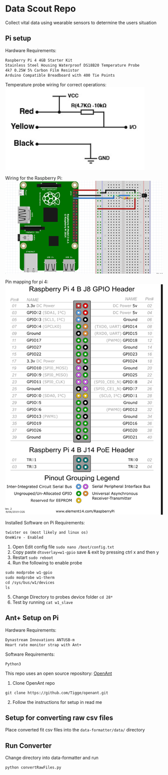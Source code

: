 # Data Scout Repo
Collect vital data using wearable sensors to determine the users situation

## Pi setup

Hardware Requirements:

```
Raspberry Pi 4 4GB Starter Kit
Stainless Steel Housing Waterproof DS18B20 Temperature Probe
4k7 0.25W 5% Carbon Film Resistor
Arduino Compatible Breadboard with 400 Tie Points
```
Temperature probe wiring for correct operations:
![correct wiring for temperature probe](images/tempProbe.PNG)

Wiring for the Raspberry Pi:
![simple wiring diagram with all the components](images/example.PNG)

Pin mapping for pi 4:
![correct wiring for temperature probe](images/pi4map.PNG)

Installed Software on Pi Requirements:

```
twister os (most likely and linux os)
OneWire - Enabled
```
1. Open Edit config file `sudo nano /boot/config.txt`
2. Copy paste `dtoverlay=w1-gpio` save & exit by pressing ctrl x and then y
3. Restart `sudo reboot`
4. Run the following to enable probe
```
sudo modprobe w1-gpio
sudo modprobe w1-therm
cd /sys/bus/w1/devices
ls
```
5. Change Directory to probes device folder `cd 28*`
6. Test by running `cat w1_slave`


## Ant+ Setup on Pi

Hardware Requirements:

```
Dynastream Innovations ANTUSB-m
Heart rate monitor strap with Ant+
```

Software Requirements:

```
Python3
```

This repo uses an open source repository: [OpenAnt](https://github.com/Tigge/openant)
1. Clone OpenAnt repo
```
git clone https://github.com/Tigge/openant.git
```
2. Follow the instructions for setup in read me

## Setup for converting raw csv files

Place converted fit csv files into the `data-formatter/data/` directory

## Run Converter

Change directory into data-formatter and run 

```python
python convertRawFiles.py
```